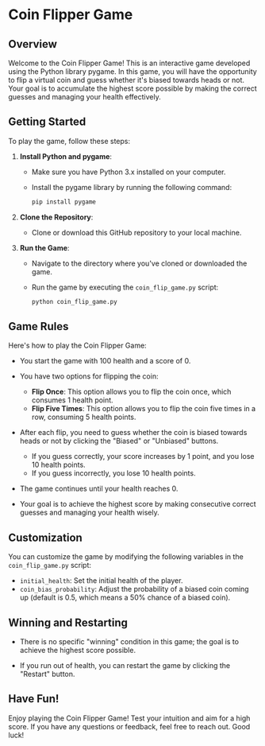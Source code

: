 # Coin Flipper Game

## Overview

Welcome to the Coin Flipper Game! This is an interactive game developed using the Python library pygame. In this game, you will have the opportunity to flip a virtual coin and guess whether it's biased towards heads or not. Your goal is to accumulate the highest score possible by making the correct guesses and managing your health effectively.

## Getting Started

To play the game, follow these steps:

1. **Install Python and pygame**:

   - Make sure you have Python 3.x installed on your computer.
   - Install the pygame library by running the following command:

     ```bash
     pip install pygame
     ```

2. **Clone the Repository**:

   - Clone or download this GitHub repository to your local machine.

3. **Run the Game**:

   - Navigate to the directory where you've cloned or downloaded the game.
   - Run the game by executing the `coin_flip_game.py` script:

     ```bash
     python coin_flip_game.py
     ```

## Game Rules

Here's how to play the Coin Flipper Game:

- You start the game with 100 health and a score of 0.

- You have two options for flipping the coin:
  - **Flip Once**: This option allows you to flip the coin once, which consumes 1 health point.
  - **Flip Five Times**: This option allows you to flip the coin five times in a row, consuming 5 health points.

- After each flip, you need to guess whether the coin is biased towards heads or not by clicking the "Biased" or "Unbiased" buttons.
  - If you guess correctly, your score increases by 1 point, and you lose 10 health points.
  - If you guess incorrectly, you lose 10 health points.

- The game continues until your health reaches 0.

- Your goal is to achieve the highest score by making consecutive correct guesses and managing your health wisely.

## Customization

You can customize the game by modifying the following variables in the `coin_flip_game.py` script:

- `initial_health`: Set the initial health of the player.
- `coin_bias_probability`: Adjust the probability of a biased coin coming up (default is 0.5, which means a 50% chance of a biased coin).

## Winning and Restarting

- There is no specific "winning" condition in this game; the goal is to achieve the highest score possible.

- If you run out of health, you can restart the game by clicking the "Restart" button.

## Have Fun!

Enjoy playing the Coin Flipper Game! Test your intuition and aim for a high score. If you have any questions or feedback, feel free to reach out. Good luck!
